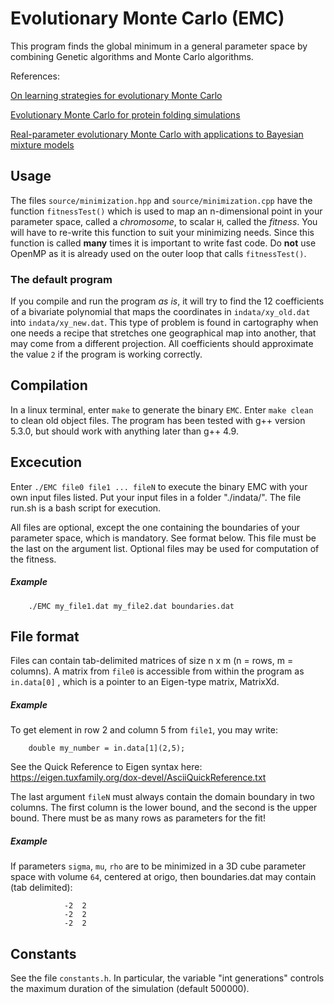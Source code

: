 # Evolutionary Monte Carlo (EMC)
This program finds the global minimum in a general parameter
space by combining Genetic algorithms and Monte Carlo 
algorithms. 

References:

[On learning strategies for evolutionary Monte Carlo](http://www.people.fas.harvard.edu/~junliu/TechRept/07folder/Goswami%26Liu07.pdf)

[Evolutionary Monte Carlo for protein folding simulations](http://users.phhp.ufl.edu/faliang/papers/2001/JCP2D.pdf)

[Real-parameter evolutionary Monte Carlo with applications to Bayesian mixture models](http://users.phhp.ufl.edu/faliang/papers/2001/RealEMC.pdf)

## Usage
The files `source/minimization.hpp` and `source/minimization.cpp`
have the function `fitnessTest()` which is used to map an n-dimensional
point in your parameter space, called a *chromosome*,
to scalar `H`, called the *fitness*. You will have to re-write this 
function to suit your minimizing needs. Since this function is called **many**
times it is important to write fast code. Do **not** use OpenMP as it is
already used on the outer loop that calls `fitnessTest()`.

### The default program
If you compile and run the program *as is*, it will try to find
the 12 coefficients of a bivariate polynomial that maps the coordinates
in `indata/xy_old.dat` into `indata/xy_new.dat`. This type of problem is 
found in cartography when one needs a recipe that stretches one
geographical map into another, that may come from a different projection.
All coefficients should approximate the value `2` if the program is working correctly.

## Compilation 
In a linux terminal, enter `make` to generate the binary `EMC`. 
Enter `make clean ` to clean old object files.
The program has been tested with g++ version 5.3.0, 
but should work with anything later than g++ 4.9.


## Excecution  
Enter `./EMC file0 file1 ... fileN` to execute the 
binary EMC with your own input files listed.
Put your input files in a folder "./indata/".
The file run.sh is a bash script for execution.
 
                
All files are optional, except the one containing the
boundaries of your parameter space, which is
mandatory. See format below. This file must be the last
on the argument list.
Optional files may be used for computation of the fitness.
                
##### Example
        ./EMC my_file1.dat my_file2.dat boundaries.dat

                 
                
## File format
Files can contain tab-delimited matrices of size n x m
(n = rows, m = columns).
A matrix from `file0` is accessible from within the 
program as  `in.data[0]`  , which is a pointer to
an Eigen-type matrix, MatrixXd.
    
##### Example
To get element in row 2 and column 5 from 
`file1`, you may write:
                
        double my_number = in.data[1](2,5);
                       
See the Quick Reference to Eigen syntax here:
https://eigen.tuxfamily.org/dox-devel/AsciiQuickReference.txt


The last argument `fileN` must always contain the domain
boundary in two columns. The first column is the lower 
bound, and the second is the upper bound.
There must be as many rows as parameters for the fit!

##### Example 
If parameters `sigma`, `mu`, `rho` are to be minimized
in a 3D cube parameter space with volume `64`, centered at origo,
then boundaries.dat may contain (tab delimited):
                        
                -2  2
                -2  2
                -2  2


## Constants
See the file `constants.h`. In particular, the 
variable "int generations" controls the maximum duration
of the simulation (default 500000).